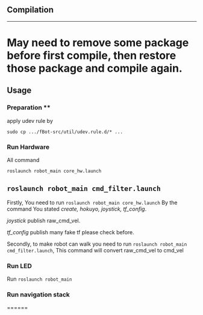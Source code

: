 ## Compilation
------
May need to remove some package before first compile, then restore those package and compile again.
======
## Usage
### Preparation **
apply udev rule by

`sudo cp .../fBot-src/util/udev.rule.d/* ...`

### Run Hardware
All command

`roslaunch robot_main core_hw.launch`

`roslaunch robot_main cmd_filter.launch`
---
Firstly, You need to run
`roslaunch robot_main core_hw.launch`
By the command You stated *create, hokuyo, joystick, tf_config*.

*joystick* publish raw_cmd_vel.

*tf_config* publish many fake tf please check before.

Secondly, to make robot can walk you need to run
`roslaunch robot_main cmd_filter.launch`, This command will convert raw_cmd_vel to cmd_vel

### Run LED
Run `roslaunch robot_main `

### Run navigation stack
======
